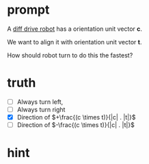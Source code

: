 # prompt
A [diff drive robot](https://en.wikipedia.org/wiki/Differential_wheeled_robot) has a orientation unit vector __c__.

We want to align it with orientation unit vector __t__.

How should robot turn to do this the fastest?

# truth
- [ ] Always turn left,
- [ ] Always turn right
- [x] Direction of $+\frac{(c \times t)}{|c| . |t|}$
- [ ] Direction of $-\frac{(c \times t)}{|c| . |t|}$

# hint
